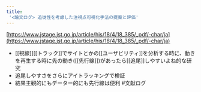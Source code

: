 ```yaml
---
title:
 '<論文ログ> 追従性を考慮した注視点可視化手法の提案と評価'
---
```


[https://www.jstage.jst.go.jp/article/his/18/4/18_385/_pdf/-char/ja](https://www.jstage.jst.go.jp/article/his/18/4/18_385/_pdf/-char/ja)
- [[視線]][[トラック]]でサイトとかの[[ユーザビリティ]]を分析する時に、動きを再生する時に先の動き([[先行線]])があったら[[追尾]]しやすいよね的な研究
- 追尾しやすさをさらにアイトラッキングで検証
- 結果主観的にもデーター的にも先行線は便利
#文献ログ
